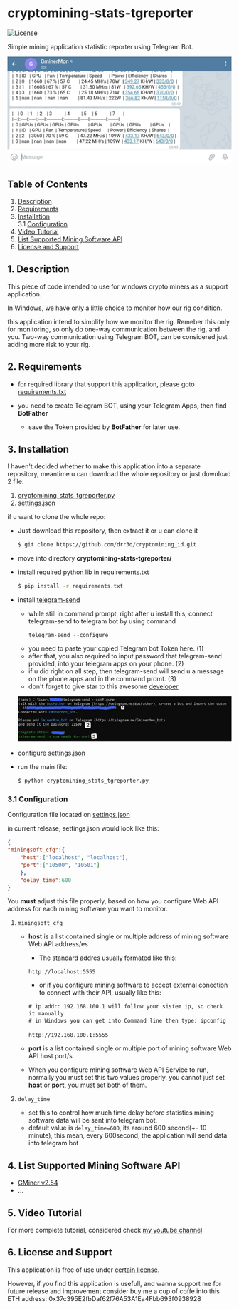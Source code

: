 # cryptomining-stats-tgreporter

[![License](https://img.shields.io/badge/License-GPLv3+-blue.svg)](https://github.com/drr3d/cryptomining_id/blob/main/cryptomining-stats-tgreporter/LICENSE.txt)

Simple mining application statistic reporter using Telegram Bot.

![](https://github.com/drr3d/cryptomining_id/blob/main/cryptomining-stats-tgreporter/img/stats1.jpg)

## Table of Contents

1. [Description](#chapter-001)
2. [Requirements](#chapter-002)
3. [Installation](#chapter-003)<br>
    3.1 [Configuration](#chapter-0031)<br>
4. [Video Tutorial](#chapter-004)
5. [List Supported Mining Software API](#chapter-005)
6. [License and Support](#chapter-006)


## 1. Description <a id="chapter-001"></a>

This piece of code intended to use for windows crypto miners as a support application.

In Windows, we have only a little choice to monitor how our rig condition.

this application intend to simplify how we monitor the rig. Remeber this only for monitoring, so only do one-way communication between
the rig, and you. Two-way communication using Telegram BOT, can be considered just adding more risk to your rig.


## 2. Requirements <a id="chapter-002"></a>

- for required library that support this application, please goto [requirements.txt](https://github.com/drr3d/cryptomining_id/blob/main/cryptomining-stats-tgreporter/requirements.txt)

- you need to create Telegram BOT, using your Telegram Apps, then find **BotFather**
    * save the Token provided by **BotFather** for later use.

## 3. Installation <a id="chapter-003"></a>
I haven't decided whether to make this application into a separate repository, meantime u can download the whole repository
or just download 2 file:
1. [cryptomining_stats_tgreporter.py](https://github.com/drr3d/cryptomining_id/blob/main/cryptomining-stats-tgreporter/cryptomining_stats_tgreporter.py)
2. [settings.json](https://github.com/drr3d/cryptomining_id/blob/main/cryptomining-stats-tgreporter/settings.json)

if u want to clone the whole repo:
- Just download this repository, then extract it
  or u can clone it
  ```bash
  $ git clone https://github.com/drr3d/cryptomining_id.git
  ```

- move into directory **cryptomining-stats-tgreporter/**

- install required python lib in requirements.txt
  ```bash
  $ pip install -r requirements.txt
  ```

- install [telegram-send](https://github.com/rahiel/telegram-send)
    * while still in command prompt, right after u install this, connect telegram-send to telegram bot by using command
      ```
      telegram-send --configure
      ```
    * you need to paste your copied Telegram bot Token here. (1)
    * after that, you also required to input password that telegram-send provided, into your telegram apps on your phone. (2)
    * if u did right on all step, then telegram-send will send u a message on the phone apps and in the command promt. (3)
    * don't forget to give star to this awesome [developer](https://github.com/rahiel/telegram-send)

    ![](https://github.com/drr3d/cryptomining_id/blob/main/cryptomining-stats-tgreporter/img/tgsend.jpg)

- configure [settings.json](https://github.com/drr3d/cryptomining_id/blob/main/cryptomining-stats-tgreporter/settings.json)

- run the main file:
  ```bash
  $ python cryptomining_stats_tgreporter.py
  ```

### 3.1 Configuration <a id="chapter-0031"></a>
Configuration file located on [settings.json](https://github.com/drr3d/cryptomining_id/blob/main/cryptomining-stats-tgreporter/settings.json)

in current release, settings.json would look like this:
```json
{
"miningsoft_cfg":{
	"host":["localhost", "localhost"],
	"port":["10500", "10501"]
	},
    "delay_time":600
}

```

You **must** adjust this file properly, based on how you configure Web API address for each mining software you want to monitor.
1. ```miningsoft_cfg```
    - **host** is a list contained single or multiple address of mining software Web API address/es

        - The standard addres usually formated like this:
        ```
        http://localhost:5555
        ```

        - or if you configure mining software to accept external conection to connect with their API, usually like this:
        ```
        # ip addr: 192.168.100.1 will follow your sistem ip, so check it manually
        # in Windows you can get into Command line then type: ipconfig

        http://192.168.100.1:5555
        ```
    - **port** is a list contained single or multiple port of mining software Web API host port/s

    - When you configure mining software Web API Service to run, normally you must set this two values properly. you cannot just set
    **host** or **port**, you must set both of them.

2. ```delay_time```
    - set this to control how much time delay before statistics mining software data will be sent into telegram bot.
    - default value is ```delay_time=600```, its around 600 second(+- 10 minute), this mean, every 600second, the application will send data into telegram bot

## 4. List Supported Mining Software API <a id="chapter-004"></a>

- [GMiner v2.54](https://github.com/develsoftware/GMinerRelease/releases/tag/2.54)
- ...

## 5. Video Tutorial <a id="chapter-005"></a>

For more complete tutorial, considered check [my youtube channel](https://www.youtube.com/channel/UCk3KKIUVtdBWWl-wZhUMevg)

## 6. License and Support <a id="chapter-006"></a>

This application is free of use under [certain license](https://github.com/drr3d/cryptomining_id/blob/main/cryptomining-stats-tgreporter/LICENSE.txt).

However, if you find this application is usefull, and wanna support me for future release and improvement
consider buy me a cup of coffe into this ETH address: 0x37c395E2fbDaf62f76A53A1Ea4Fbb693f0938928

